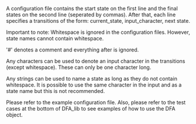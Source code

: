 A configuration file contains the start state on the first line and the final states on the second line (seperated by commas). After that, each line specifies a transitions of the form: current_state, input_character, next state.

Important to note:
  Whitespace is ignored in the configuration files. However, state names cannot contain whitespace.
  
  '#' denotes a comment and everything after is ignored.
  
  Any characters can be used to denote an input character in the transitions (except whitespace). These can only be one character long.
  
  Any strings can be used to name a state as long as they do not contain whitespace. It is possible to use the same character in the input and as a state name but this is not recommended.

Please refer to the example configuration file. Also, please refer to the test cases at the bottom of DFA_lib to see examples of how to use the DFA object.
